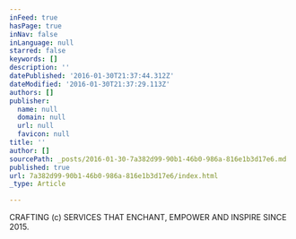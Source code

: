 ```yaml
---
inFeed: true
hasPage: true
inNav: false
inLanguage: null
starred: false
keywords: []
description: ''
datePublished: '2016-01-30T21:37:44.312Z'
dateModified: '2016-01-30T21:37:29.113Z'
authors: []
publisher:
  name: null
  domain: null
  url: null
  favicon: null
title: ''
author: []
sourcePath: _posts/2016-01-30-7a382d99-90b1-46b0-986a-816e1b3d17e6.md
published: true
url: 7a382d99-90b1-46b0-986a-816e1b3d17e6/index.html
_type: Article

---
```

CRAFTING (c) SERVICES THAT ENCHANT, EMPOWER AND INSPIRE SINCE 2015\.